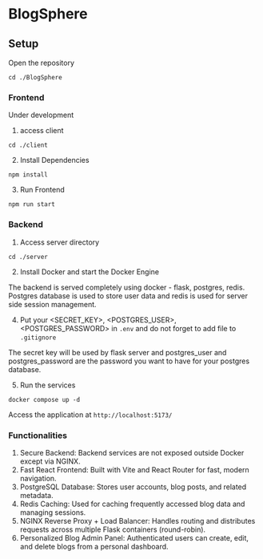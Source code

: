 # BlogSphere

## Setup 
Open the repository
```
cd ./BlogSphere
```
### Frontend
Under development
1) access client
```
cd ./client
```
2) Install Dependencies
```
npm install
```
3) Run Frontend
```
npm run start
```

### Backend

1) Access server directory
```
cd ./server
```
2) Install Docker and start the Docker Engine

The backend is served completely using docker - flask, postgres, redis. Postgres database is used to store user data and redis is used for server side session management.

4) Put your  <SECRET_KEY>, <POSTGRES_USER>, <POSTGRES_PASSWORD> in ```.env``` and do not forget to add file to ```.gitignore```

The secret key will be used by flask server and postgres_user and postgres_password are the password you want to have for your postgres database.

5) Run the services
```
docker compose up -d
```

Access the application at ```http://localhost:5173/```


### Functionalities

1. Secure Backend: Backend services are not exposed outside Docker except via NGINX.
2. Fast React Frontend: Built with Vite and React Router for fast, modern navigation.
3. PostgreSQL Database: Stores user accounts, blog posts, and related metadata.
4. Redis Caching: Used for caching frequently accessed blog data and managing sessions.
5. NGINX Reverse Proxy + Load Balancer: Handles routing and distributes requests across multiple Flask containers (round-robin).
6. Personalized Blog Admin Panel: Authenticated users can create, edit, and delete blogs from a personal dashboard.
